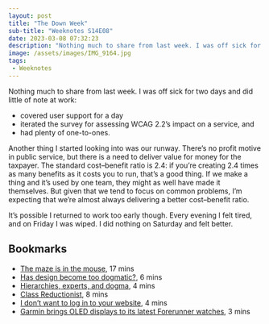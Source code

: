 ```yaml
---
layout: post
title: "The Down Week"
sub-title: "Weeknotes S14E08"
date: 2023-03-08 07:32:23
description: "Nothing much to share from last week. I was off sick for two days and did little of note at work."
image: /assets/images/IMG_9164.jpg
tags:
 - Weeknotes
---
```


Nothing much to share from last week. I was off sick for two days and did little of note at work: 

- covered user support for a day
- iterated the survey for assessing WCAG 2.2’s impact on a service, and
- had plenty of one-to-ones.

Another thing I started looking into was our runway. There’s no profit motive in public service, but there is a need to deliver value for money for the taxpayer. The standard cost–benefit ratio is 2.4: if you’re creating 2.4 times as many benefits as it costs you to run, that’s a good thing. If we make a thing and it’s used by one team, they might as well have made it themselves. But given that we tend to focus on common problems, I’m expecting that we’re almost always delivering a better cost–benefit ratio.

It’s possible I returned to work too early though. Every evening I felt tired, and on Friday I was wiped. I did nothing on Saturday and felt better.

## Bookmarks

- [The maze is in the mouse](https://medium.com/@pravse/the-maze-is-in-the-mouse-980c57cfd61a), 17 mins
- [Has design become too dogmatic?](https://www.fastcompany.com/90854287/has-design-become-too-dogmatic), 6 mins
- [Hierarchies, experts, and dogma](https://jarche.com/2023/02/hierarchies-experts-and-dogma/), 4 mins
- [Class Reductionist](https://www.tbray.org/ongoing/When/202x/2023/01/16/Class-Reductionism), 8 mins
- [I don’t want to log in to your website](https://www.theverge.com/2023/2/28/23618804/google-facebook-login-ads-web-design-hell), 4 mins
- [Garmin brings OLED displays to its latest Forerunner watches](https://www.theverge.com/2023/3/2/23620442/garmin-smartwatch-forerunner-265-965-oled-wearable), 3 mins